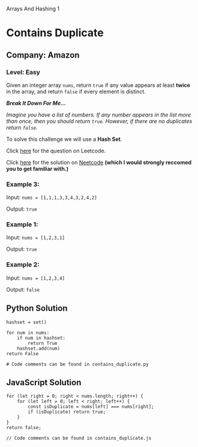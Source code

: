Arrays And Hashing 1
# Contains Duplicate
## Company: Amazon
### Level: Easy


Given an integer array `nums`, return `true` if any value appears at least **twice** in the array, 
and return `false` if every element is distinct.

***Break It Down For Me...***

*Imagine you have a list of numbers.*
*If any number appears in the list more than once, then you should return `true`.*
*However, if there are no duplicates return `false`.*

To solve this challenge we will use a **Hash Set**.

Click [here](https://leetcode.com/problems/contains-duplicate/description/) for the question on Leetcode.

Click [here](https://www.youtube.com/watch?v=3OamzN90kPg) for the solution on [Neetcode](https://neetcode.io/) **(which I would strongly reccomed you to get familiar with.)**


### Example 3:
Input: `nums = [1,1,1,3,3,4,3,2,4,2]`

Output: `true`

### Example 1:
Input: `nums = [1,2,3,1]`

Output: `true`

### Example 2:
Input: `nums = [1,2,3,4]`

Output: `false`
 

## Python Solution
```
hashset = set()

for num in nums:
    if num in hashset:
        return True
    hashset.add(num)
return False

# Code comments can be found in contains_duplicate.py
```

## JavaScript Solution
```
for (let right = 0; right < nums.length; right++) {
    for (let left = 0; left < right; left++) { 
        const isDuplicate = nums[left] === nums[right];
        if (isDuplicate) return true;
    }
}
return false;

// Code comments can be found in contains_duplicate.js
```